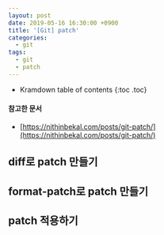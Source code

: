 ```yaml
---
layout: post
date: 2019-05-16 16:30:00 +0900
title: '[Git] patch'
categories:
  - git
tags:
  - git
  - patch
---
```


* Kramdown table of contents
{:toc .toc}

#### 참고한 문서

- [https://nithinbekal.com/posts/git-patch/](https://nithinbekal.com/posts/git-patch/)

## diff로 patch 만들기

## format-patch로 patch 만들기

## patch 적용하기
